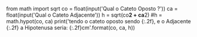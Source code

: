 from math import sqrt
co = float(input('Qual o Cateto Oposto ?'))
ca = float(input('Qual o Cateto Adjacente'))
h = sqrt(co**2 + ca**2)
#h = math.hypot(co, ca)
print('tendo o cateto oposto sendo {:.2f}, e o Adjacente {:.2f} a Hipotenusa seria: {:.2f}cm'.format(co, ca, h))
